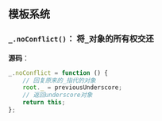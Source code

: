 ## 模板系统

### `_.noConflict()`： 将`_`对象的所有权交还

__源码__：

```js
_.noConflict = function () {
    // 回复原来的_指代的对象
    root._ = previousUnderscore;
    // 返回underscore对象
    return this;
};
```